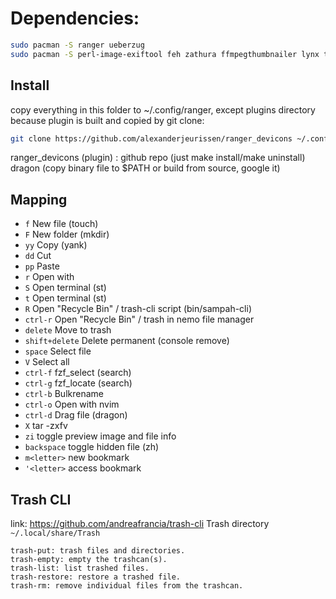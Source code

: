 # Dependencies:
```sh
sudo pacman -S ranger ueberzug
sudo pacman -S perl-image-exiftool feh zathura ffmpegthumbnailer lynx trash-cli
```

## Install
copy everything in this folder to ~/.config/ranger, except plugins directory
because plugin is built and copied by git clone:

```sh
git clone https://github.com/alexanderjeurissen/ranger_devicons ~/.config/ranger/plugins/ranger_devicons
```
ranger_devicons (plugin) : github repo (just make install/make uninstall)
dragon (copy binary file to $PATH or build from source, google it)

## Mapping
* `f` New file (touch)
* `F` New folder (mkdir)
* `yy` Copy (yank)
* `dd` Cut
* `pp` Paste
* `r` Open with
* `S` Open terminal (st)
* `t` Open terminal (st)
* `R` Open "Recycle Bin" / trash-cli script (bin/sampah-cli)
* `ctrl-r` Open "Recycle Bin" / trash in nemo file manager
* `delete` Move to trash
* `shift+delete` Delete permanent (console remove)
* `space` Select file
* `V` Select all
* `ctrl-f` fzf_select (search) 
* `ctrl-g` fzf_locate (search)
* `ctrl-b` Bulkrename
* `ctrl-o` Open with nvim
* `ctrl-d` Drag file (dragon)
* `X` tar -zxfv
* `zi` toggle preview image and file info
* `backspace` toggle hidden file (zh)
* `m<letter>` new bookmark
* `'<letter>` access bookmark

## Trash CLI
link: https://github.com/andreafrancia/trash-cli
Trash directory `~/.local/share/Trash`

```
trash-put: trash files and directories.
trash-empty: empty the trashcan(s).
trash-list: list trashed files.
trash-restore: restore a trashed file.
trash-rm: remove individual files from the trashcan.
```
